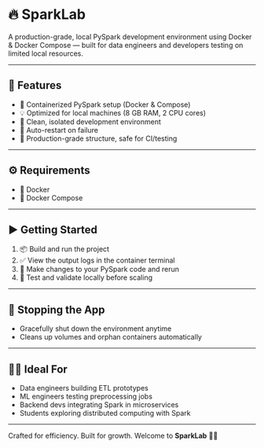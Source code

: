 # 🔥 SparkLab

A production-grade, local PySpark development environment using Docker & Docker Compose — built for data engineers and developers testing on limited local resources.

---

## 🚀 Features

- 🐳 Containerized PySpark setup (Docker & Compose)
- 💡 Optimized for local machines (8 GB RAM, 2 CPU cores)
- 🧼 Clean, isolated development environment
- 🔁 Auto-restart on failure
- 🔐 Production-grade structure, safe for CI/testing

---

## ⚙️ Requirements

- 🧩 Docker
- 🧩 Docker Compose

---

## ▶️ Getting Started

1. 📦 Build and run the project  
2. ✅ View the output logs in the container terminal  
3. 🔄 Make changes to your PySpark code and rerun  
4. 🧪 Test and validate locally before scaling

---

## 🛑 Stopping the App

- Gracefully shut down the environment anytime  
- Cleans up volumes and orphan containers automatically

---


## 👨‍💻 Ideal For

- Data engineers building ETL prototypes  
- ML engineers testing preprocessing jobs  
- Backend devs integrating Spark in microservices  
- Students exploring distributed computing with Spark

---

Crafted for efficiency. Built for growth. Welcome to **SparkLab** 🧪✨

